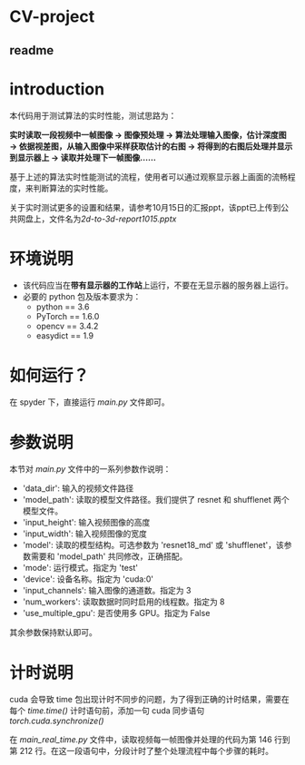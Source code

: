 # CV-project
## readme

# introduction

本代码用于测试算法的实时性能，测试思路为：

**实时读取一段视频中一帧图像 → 图像预处理 → 算法处理输入图像，估计深度图 → 依据视差图，从输入图像中采样获取估计的右图 → 将得到的右图后处理并显示到显示器上 → 读取并处理下一帧图像……**

基于上述的算法实时性能测试的流程，使用者可以通过观察显示器上画面的流畅程度，来判断算法的实时性能。

关于实时测试更多的设置和结果，请参考10月15日的汇报ppt，该ppt已上传到公共网盘上，文件名为*2d-to-3d-report1015.pptx*

# 环境说明

- 该代码应当在**带有显示器的工作站**上运行，不要在无显示器的服务器上运行。
- 必要的 python 包及版本要求为：
  - python == 3.6
  - PyTorch == 1.6.0
  - opencv == 3.4.2
  - easydict == 1.9

# 如何运行？

在 spyder 下，直接运行 *main.py* 文件即可。

# 参数说明

本节对 *main.py* 文件中的一系列参数作说明：
- 'data_dir': 输入的视频文件路径
- 'model_path': 读取的模型文件路径。我们提供了 resnet 和 shufflenet 两个模型文件。
- 'input_height': 输入视频图像的高度
- 'input_width': 输入视频图像的宽度
- 'model': 读取的模型结构。可选参数为 'resnet18_md' 或 'shufflenet'，该参数需要和 'model_path' 共同修改，正确搭配。
- 'mode': 运行模式。指定为 'test'
- 'device': 设备名称。指定为 'cuda:0'
- 'input_channels': 输入图像的通道数。指定为 3
- 'num_workers': 读取数据时同时启用的线程数。指定为 8
- 'use_multiple_gpu': 是否使用多 GPU。指定为 False

其余参数保持默认即可。

# 计时说明

cuda 会导致 time 包出现计时不同步的问题，为了得到正确的计时结果，需要在每个 *time.time()* 计时语句前，添加一句 cuda 同步语句 *torch.cuda.synchronize()*

在 *main_real_time.py* 文件中，读取视频每一帧图像并处理的代码为第 146 行到第 212 行。在这一段语句中，分段计时了整个处理流程中每个步骤的耗时。
